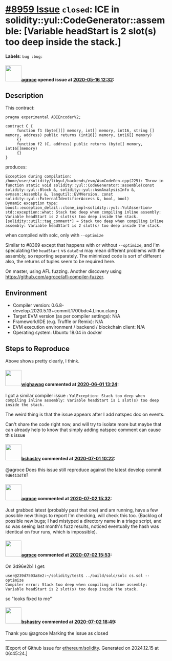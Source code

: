 # [\#8959 Issue](https://github.com/ethereum/solidity/issues/8959) `closed`: ICE in solidity::yul::CodeGenerator::assemble: [Variable headStart is 2 slot(s) too deep inside the stack.]
**Labels**: `bug :bug:`


#### <img src="https://avatars.githubusercontent.com/u/967816?u=e15de0869a62036529220016b1729fa1a6c18b5b&v=4" width="50">[agroce](https://github.com/agroce) opened issue at [2020-05-16 12:32](https://github.com/ethereum/solidity/issues/8959):

## Description

This contract:
```solidity
pragma experimental ABIEncoderV2;

contract C {
	 function f1 (byte[][] memory, int[] memory, int16, string [] memory, address) public returns (int16[] memory, int16[] memory)
	 {}
	 function f2 (C, address) public returns (byte[] memory, int16[]memory)
	 {}
}
```

produces:

```
Exception during compilation: /home/user/solidity/libyul/backends/evm/AsmCodeGen.cpp(225): Throw in function static void solidity::yul::CodeGenerator::assemble(const solidity::yul::Block &, solidity::yul::AsmAnalysisInfo &, evmasm::Assembly &, langutil::EVMVersion, const solidity::yul::ExternalIdentifierAccess &, bool, bool)
Dynamic exception type: boost::exception_detail::clone_impl<solidity::yul::YulAssertion>
std::exception::what: Stack too deep when compiling inline assembly: Variable headStart is 2 slot(s) too deep inside the stack.
[solidity::util::tag_comment*] = Stack too deep when compiling inline assembly: Variable headStart is 2 slot(s) too deep inside the stack.
```

when compiled with solc, only with `--optimize`

Similar to #8369 except that happens with or without `--optimize`, and I'm speculating the `headStart` vs `dataEnd` may mean different problems with the assembly, so reporting separately.  The minimized code is sort of different also, the returns of tuples seem to be required here.

On master, using AFL fuzzing.  Another discovery using https://github.com/agroce/afl-compiler-fuzzer.

## Environment

- Compiler version:  0.6.8-develop.2020.5.13+commit.1700bdc4.Linux.clang
- Target EVM version (as per compiler settings): N/A
- Framework/IDE (e.g. Truffle or Remix): N/A
- EVM execution environment / backend / blockchain client: N/A
- Operating system: Ubuntu 18.04 in docker

## Steps to Reproduce

Above shows pretty clearly, I think.


#### <img src="https://avatars.githubusercontent.com/u/790580?u=dfe626d9e2d28b0ebd8fce39f8331d8df272eb55&v=4" width="50">[wighawag](https://github.com/wighawag) commented at [2020-06-01 13:24](https://github.com/ethereum/solidity/issues/8959#issuecomment-636859036):

I got a similar compiler issue : `YulException: Stack too deep when compiling inline assembly: Variable headStart is 1 slot(s) too deep inside the stack.`

The weird thing is that the issue appears after I add natspec doc on events.

Can't share the code right now, and will try to isolate more but maybe that can already help to know that simply adding natspec comment can cause this issue

#### <img src="https://avatars.githubusercontent.com/u/2388185?v=4" width="50">[bshastry](https://github.com/bshastry) commented at [2020-07-01 10:22](https://github.com/ethereum/solidity/issues/8959#issuecomment-652333555):

@agroce Does this issue still reproduce against the latest develop commit `9d6413df8`?

#### <img src="https://avatars.githubusercontent.com/u/967816?u=e15de0869a62036529220016b1729fa1a6c18b5b&v=4" width="50">[agroce](https://github.com/agroce) commented at [2020-07-02 15:32](https://github.com/ethereum/solidity/issues/8959#issuecomment-653076399):

Just grabbed latest (probably past that one) and am running, have a few possible new things to report I'm checking, will check this too.  (Backlog of possible new bugs; I had mistyped a directory name in a triage script, and so was seeing last month's fuzz results, noticed eventually the hash was identical on four runs, which is impossible).

#### <img src="https://avatars.githubusercontent.com/u/967816?u=e15de0869a62036529220016b1729fa1a6c18b5b&v=4" width="50">[agroce](https://github.com/agroce) commented at [2020-07-02 15:53](https://github.com/ethereum/solidity/issues/8959#issuecomment-653088866):

On 3d96e2b1 I get:

```
user@239d7503a8e2:~/solidity/test$ ../build/solc/solc cs.sol --optimize
Compiler error: Stack too deep when compiling inline assembly: Variable headStart is 2 slot(s) too deep inside the stack.
```

so "looks fixed to me"

#### <img src="https://avatars.githubusercontent.com/u/2388185?v=4" width="50">[bshastry](https://github.com/bshastry) commented at [2020-07-02 18:49](https://github.com/ethereum/solidity/issues/8959#issuecomment-653167961):

Thank you @agroce Marking the issue as closed


-------------------------------------------------------------------------------



[Export of Github issue for [ethereum/solidity](https://github.com/ethereum/solidity). Generated on 2024.12.15 at 06:45:24.]
